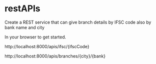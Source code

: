 # restAPIs
Create a REST service that can give branch details by IFSC code also by bank name and city

In your browser to get started.

http://localhost:8000/apis/ifsc/{ifscCode}

http://localhost:8000/apis/branches/{city}/{bank}
